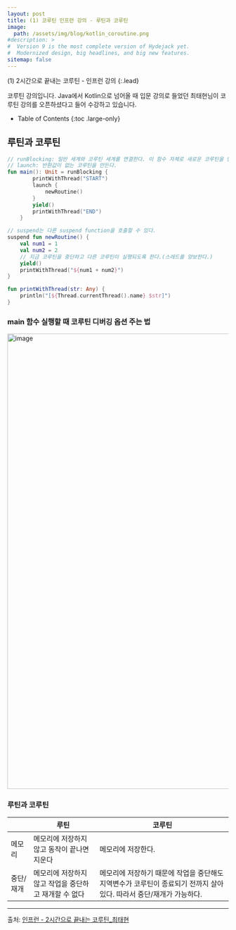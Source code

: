 ```yaml
---
layout: post
title: (1) 코루틴 인프런 강의 - 루틴과 코루틴
image: 
  path: /assets/img/blog/kotlin_coroutine.png
#description: >
#  Version 9 is the most complete version of Hydejack yet.
#  Modernized design, big headlines, and big new features.
sitemap: false
---
```


(1) 2시간으로 끝내는 코루틴 - 인프런 강의
{:.lead}

코루틴 강의입니다. Java에서 Kotlin으로 넘어올 때 입문 강의로 들었던 최태현님이 코루틴 강의를 오픈하셨다고 들어 수강하고 있습니다.


- Table of Contents
{:toc .large-only}

## 루틴과 코루틴

```kotlin
// runBlocking: 일반 세계와 코루틴 세계를 연결한다. 이 함수 자체로 새로운 코루틴을 만든다!
// launch: 반환값이 없는 코루틴을 만든다.
fun main(): Unit = runBlocking {
        printWithThread("START")
        launch {
            newRoutine()
        }
        yield()
        printWithThread("END")
    }

// suspend는 다른 suspend function을 호출할 수 있다.
suspend fun newRoutine() {
    val num1 = 1
    val num2 = 2
    // 지금 코루틴을 중단하고 다른 코루틴이 실행되도록 한다.(스레드를 양보한다.)
    yield()
    printWithThread("${num1 + num2}")
}

fun printWithThread(str: Any) {
    println("[${Thread.currentThread().name} $str]")
}

```

### main 함수 실행할 때 코루틴 디버깅 옵션 주는 법

<img width="1034" alt="image" src="https://github.com/klyhyeon/klyhyeon.github.io/assets/61368705/f0a8383b-ea56-4094-846e-797a18caf20d">

### 루틴과 코루틴

|       | 루틴                             | 코루틴                                                               |
|-------|--------------------------------|-------------------------------------------------------------------|
| 메모리   | 메모리에 저장하지 않고 동작이 끝나면 지운다       | 메모리에 저장한다.                                                        |
| 중단/재개 | 메모리에 저장하지 않고 작업을 중단하고 재개할 수 없다 | 메모리에 저장하기 때문에 작업을 중단해도 지역변수가 코루틴이 종료되기 전까지 살아있다. 따라서 중단/재개가 가능하다. |

---
출처: [인프런 - 2시간으로 끝내는 코루틴_최태현](https://inf.run/om5vH)